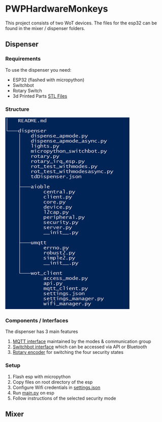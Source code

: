 # PWPHardwareMonkeys

This project consists of two WoT devices. The files for the esp32 can be found in the mixer / dispenser folders.

##  Dispenser

### Requirements

To use the dispenser you need:

- ESP32 (flashed with micropython)
- Switchbot
- Rotary Switch
- 3d Printed Parts [STL Files](dispenser/dispenser_stls)

### Structure
![image](structure.png)

### Components / Interfaces
The dispenser has 3 main features

1. [MQTT interface](dispenser/wot_client/api.py) maintained by the modes & communication group 
2. [Switchbot interface](dispenser/micropython_switchbot.py) which can be accessed via API or Bluetooth
3. [Rotary encoder](dispenser/rotary_irq_esp.py) for switching the four security states

### Setup

1. Flash esp with micropython
2. Copy files on root directory of the esp
3. Configure Wifi credentials in [settings.json](dispenser/wot_client/settings.json)
4. Run [main.py](dispenser/main.py) on esp
5. Follow instructions of the selected security mode

## Mixer
